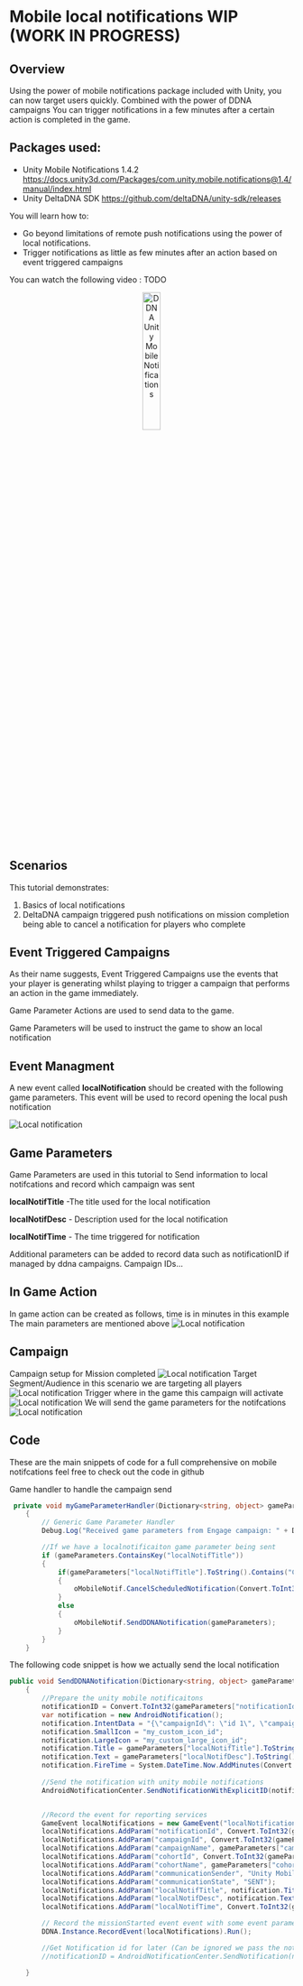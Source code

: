 # Mobile local notifications WIP (WORK IN PROGRESS)

## Overview
Using the power of mobile notifications package included with Unity, you can now target users quickly. Combined with the power of DDNA campaigns
You can trigger notifications in a few minutes after a certain action is completed in the game.

## Packages used:
- Unity Mobile Notifications 1.4.2
https://docs.unity3d.com/Packages/com.unity.mobile.notifications@1.4/manual/index.html
- Unity DeltaDNA SDK
https://github.com/deltaDNA/unity-sdk/releases

You will learn how to: 

- Go beyond limitations of remote push notifications using the power of local notifications.
- Trigger notifications as little as few minutes after an action based on event triggered campaigns

You can watch the following video : TODO

<div align="center">
      <a href="https://www.youtube.com/watch?v=cpcmpwYe1Jk">
     <img 
      src="Images\game.png" 
      alt="DDNA Unity Mobile Notifications" 
      style="width:25%;">
      </a>
</div>

    
## Scenarios
This tutorial demonstrates:
1) Basics of local notifications
2) DeltaDNA campaign triggered push notifications on mission completion being able to cancel a notification for players who complete 

## Event Triggered Campaigns
As their name suggests, Event Triggered Campaigns use the events that your player is generating whilst playing to trigger a campaign that performs an action in the game immediately. 

Game Parameter Actions are used to send data to the game.

Game Parameters will be used to instruct the game to show an local notification

## Event Managment
A new event called **localNotification** should be created with the following game parameters. This event will be used to record opening the local push notification

![Local notification](Images\localnotificationevent.png)

## Game Parameters

Game Parameters are used in this tutorial to Send information to local notifcations and record which campaign was sent

**localNotifTitle** -The title used for the local notification

**localNotifDesc** - Description used for the local notification

**localNotifTime** - The time triggered for notification

Additional parameters can be added to record data such as notificationID if managed by ddna campaigns. Campaign IDs...


## In Game Action
In game action can be created as follows, time is in minutes in this example
The main parameters are mentioned above
![Local notification](Images\localnotificationaction.png)

## Campaign 
Campaign setup for Mission completed
![Local notification](Images\camp1.png)
Target Segment/Audience in this scenario we are targeting all players
![Local notification](Images\camp2.png)
Trigger where in the game this campaign will activate
![Local notification](Images\camp3.png)
We will send the game parameters for the notifcations
![Local notification](Images\camp4.png)


## Code
These are the main snippets of code for a full comprehensive on mobile notifcations feel free to check out the code in github

Game handler to handle the campaign send
```csharp
 private void myGameParameterHandler(Dictionary<string, object> gameParameters)
    {
        // Generic Game Parameter Handler
        Debug.Log("Received game parameters from Engage campaign: " + DeltaDNA.MiniJSON.Json.Serialize(gameParameters));

        //If we have a localnotificaiton game parameter being sent
        if (gameParameters.ContainsKey("localNotifTitle"))
        {
            if(gameParameters["localNotifTitle"].ToString().Contains("CANCEL"))
            {
                oMobileNotif.CancelScheduledNotification(Convert.ToInt32(gameParameters["notificationId"]));
            }
            else
            {
                oMobileNotif.SendDDNANotification(gameParameters);
            }
        }
    }
```

The following code snippet is how we actually send the local notification
```csharp
public void SendDDNANotification(Dictionary<string, object> gameParameters)
    {
        //Prepare the unity mobile notificaitons
        notificationID = Convert.ToInt32(gameParameters["notificationId"]); //SET notification Id else comment this line to let the packagage generate one
        var notification = new AndroidNotification();
        notification.IntentData = "{\"campaignId\": \"id 1\", \"campaignName\": \"name\",\"notificationId\": \"id 1\",}";
        notification.SmallIcon = "my_custom_icon_id";
        notification.LargeIcon = "my_custom_large_icon_id";
        notification.Title = gameParameters["localNotifTitle"].ToString();
        notification.Text = gameParameters["localNotifDesc"].ToString();
        notification.FireTime = System.DateTime.Now.AddMinutes(Convert.ToDouble(gameParameters["localNotifTime"])); // Time in minutes
       
        //Send the notification with unity mobile notifications
        AndroidNotificationCenter.SendNotificationWithExplicitID(notification, "channel_id", notificationID);


        //Record the event for reporting services
        GameEvent localNotifications = new GameEvent("localNotifications");
        localNotifications.AddParam("notificationId", Convert.ToInt32(gameParameters["notificationId"]));
        localNotifications.AddParam("campaignId", Convert.ToInt32(gameParameters["campaignId"]));
        localNotifications.AddParam("campaignName", gameParameters["campaignName"].ToString());
        localNotifications.AddParam("cohortId", Convert.ToInt32(gameParameters["cohortId"]));
        localNotifications.AddParam("cohortName", gameParameters["cohortName"].ToString());
        localNotifications.AddParam("communicationSender", "Unity Mobile Notifications");
        localNotifications.AddParam("communicationState", "SENT");
        localNotifications.AddParam("localNotifTitle", notification.Title);
        localNotifications.AddParam("localNotifDesc", notification.Text);
        localNotifications.AddParam("localNotifTime", Convert.ToInt32(gameParameters["localNotifTime"])); 

        // Record the missionStarted event event with some event parameters. 
        DDNA.Instance.RecordEvent(localNotifications).Run();

        //Get Notification id for later (Can be ignored we pass the notificaitonid with DDNA campaign game parameters)
        //notificationID = AndroidNotificationCenter.SendNotification(notification, "channel_id");

    }
```


